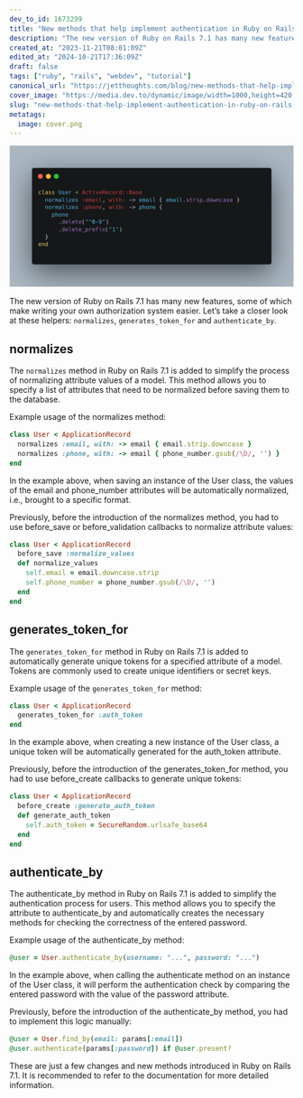 ```yaml
---
dev_to_id: 1673299
title: "New methods that help implement authentication in Ruby on Rails 7.1"
description: "The new version of Ruby on Rails 7.1 has many new features, some of which make writing your own..."
created_at: "2023-11-21T08:01:09Z"
edited_at: "2024-10-21T17:36:09Z"
draft: false
tags: ["ruby", "rails", "webdev", "tutorial"]
canonical_url: "https://jetthoughts.com/blog/new-methods-that-help-implement-authentication-in-ruby-on-rails-71/"
cover_image: "https://media.dev.to/dynamic/image/width=1000,height=420,fit=cover,gravity=auto,format=auto/https%3A%2F%2Fdev-to-uploads.s3.amazonaws.com%2Fuploads%2Farticles%2Fnazdnkdgk0unctyj3gwg.png"
slug: "new-methods-that-help-implement-authentication-in-ruby-on-rails-71"
metatags:
  image: cover.png
---
```


![Image description](file_0.png)

The new version of Ruby on Rails 7.1 has many new features, some of which make writing your own authorization system easier. Let’s take a closer look at these helpers: `normalizes`, `generates_token_for` and `authenticate_by`.

## normalizes
The `normalizes` method in Ruby on Rails 7.1 is added to simplify the process of normalizing attribute values of a model. This method allows you to specify a list of attributes that need to be normalized before saving them to the database.

Example usage of the normalizes method:
```ruby
class User < ApplicationRecord
  normalizes :email, with: -> email { email.strip.downcase }
  normalizes :phone, with: -> email { phone_number.gsub(/\D/, '') }
end
```
In the example above, when saving an instance of the User class, the values of the email and phone_number attributes will be automatically normalized, i.e., brought to a specific format.

Previously, before the introduction of the normalizes method, you had to use before_save or before_validation callbacks to normalize attribute values:
```ruby
class User < ApplicationRecord
  before_save :normalize_values
  def normalize_values
    self.email = email.downcase.strip
    self.phone_number = phone_number.gsub(/\D/, '')
  end
end
```

## generates_token_for
The `generates_token_for` method in Ruby on Rails 7.1 is added to automatically generate unique tokens for a specified attribute of a model. Tokens are commonly used to create unique identifiers or secret keys.

Example usage of the `generates_token_for` method:
```ruby
class User < ApplicationRecord
  generates_token_for :auth_token
end
```
In the example above, when creating a new instance of the User class, a unique token will be automatically generated for the auth_token attribute.

Previously, before the introduction of the generates_token_for method, you had to use before_create callbacks to generate unique tokens:
```ruby
class User < ApplicationRecord
  before_create :generate_auth_token
  def generate_auth_token
    self.auth_token = SecureRandom.urlsafe_base64
  end
end
```

## authenticate_by
The authenticate_by method in Ruby on Rails 7.1 is added to simplify the authentication process for users. This method allows you to specify the attribute to authenticate_by and automatically creates the necessary methods for checking the correctness of the entered password.

Example usage of the authenticate_by method:
```ruby
@user = User.authenticate_by(username: "...", password: "...")
```
In the example above, when calling the authenticate method on an instance of the User class, it will perform the authentication check by comparing the entered password with the value of the password attribute.

Previously, before the introduction of the authenticate_by method, you had to implement this logic manually:
```ruby
@user = User.find_by(email: params[:email])
@user.authenticate(params[:password]) if @user.present?
```
These are just a few changes and new methods introduced in Ruby on Rails 7.1. It is recommended to refer to the documentation for more detailed information.


